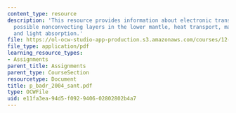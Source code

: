 ```yaml
---
content_type: resource
description: 'This resource provides information about electronic transitions in perovskite:
  possible nonconvecting layers in the lower mantle, heat transport, mantle composition
  and light absorption.'
file: https://ol-ocw-studio-app-production.s3.amazonaws.com/courses/12-581-phase-transitions-in-the-earths-interior-spring-2005/e11fa3ea94d5f092940602802802b4a7_p_badr_2004_sant.pdf
file_type: application/pdf
learning_resource_types:
- Assignments
parent_title: Assignments
parent_type: CourseSection
resourcetype: Document
title: p_badr_2004_sant.pdf
type: OCWFile
uid: e11fa3ea-94d5-f092-9406-02802802b4a7
---
```


